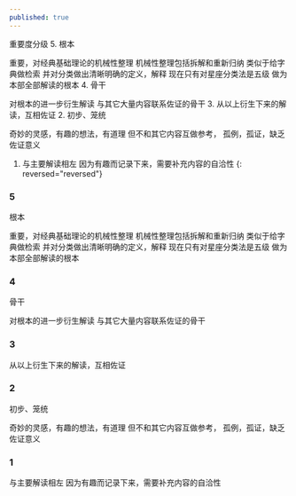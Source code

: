 ```yaml
---
published: true
---
```

重要度分级
5. 
根本

重要，对经典基础理论的机械性整理
机械性整理包括拆解和重新归纳
类似于给字典做检索
并对分类做出清晰明确的定义，解释
现在只有对星座分类法是五级
做为本部全部解读的根本
4. 
骨干

对根本的进一步衍生解读
与其它大量内容联系佐证的骨干
3. 从以上衍生下来的解读，互相佐证
2. 
初步、笼统

奇妙的灵感，有趣的想法，有道理
但不和其它内容互做参考，
孤例，孤证，缺乏佐证意义
1. 与主要解读相左
因为有趣而记录下来，需要补充内容的自洽性
{: reversed="reversed"}

### 5
根本

重要，对经典基础理论的机械性整理
机械性整理包括拆解和重新归纳
类似于给字典做检索
并对分类做出清晰明确的定义，解释
现在只有对星座分类法是五级
做为本部全部解读的根本

### 4
骨干

对根本的进一步衍生解读
与其它大量内容联系佐证的骨干

### 3
从以上衍生下来的解读，互相佐证

### 2
初步、笼统

奇妙的灵感，有趣的想法，有道理
但不和其它内容互做参考，
孤例，孤证，缺乏佐证意义

### 1
与主要解读相左
因为有趣而记录下来，需要补充内容的自洽性
